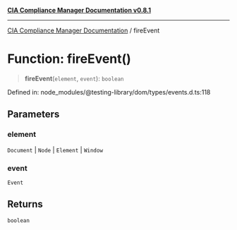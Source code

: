 [**CIA Compliance Manager Documentation v0.8.1**](../README.md)

***

[CIA Compliance Manager Documentation](../globals.md) / fireEvent

# Function: fireEvent()

> **fireEvent**(`element`, `event`): `boolean`

Defined in: node\_modules/@testing-library/dom/types/events.d.ts:118

## Parameters

### element

`Document` | `Node` | `Element` | `Window`

### event

`Event`

## Returns

`boolean`
